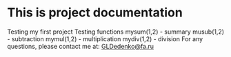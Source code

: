 # This is project documentation
Testing my first project
Testing functions
mysum(1,2) - summary
musub(1,2) - subtraction
mymul(1,2) - multiplication
mydiv(1,2) - division
For any questions, please contact me at: GLDedenko@fa.ru

